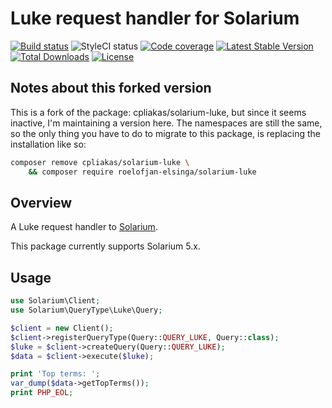 # Luke request handler for Solarium

[![Build status](https://travis-ci.com/roelofjan-elsinga/solarium-luke.svg)](https://travis-ci.com/roelofjan-elsinga/solarium-luke)
![StyleCI status](https://github.styleci.io/repos/193693688/shield)
[![Code coverage](https://codecov.io/gh/roelofjan-elsinga/solarium-luke/branch/master/graph/badge.svg)](https://codecov.io/gh/roelofjan-elsinga/solarium-luke)
[![Latest Stable Version](https://poser.pugx.org/roelofjan-elsinga/solarium-luke/v/stable)](https://packagist.org/packages/roelofjan-elsinga/solarium-luke)
[![Total Downloads](https://poser.pugx.org/roelofjan-elsinga/solarium-luke/downloads)](https://packagist.org/packages/roelofjan-elsinga/solarium-luke)
[![License](https://poser.pugx.org/roelofjan-elsinga/solarium-luke/license)](https://packagist.org/packages/roelofjan-elsinga/solarium-luke)

## Notes about this forked version
This is a fork of the package: cpliakas/solarium-luke, but since it seems inactive, I'm maintaining a version here. 
The namespaces are still the same, so the only thing you have to do to migrate to this package, 
is replacing the installation like so:

```bash
composer remove cpliakas/solarium-luke \
    && composer require roelofjan-elsinga/solarium-luke
```

## Overview

A Luke request handler to [Solarium](https://github.com/solariumphp/solarium).

This package currently supports Solarium 5.x.

## Usage

```php
use Solarium\Client;
use Solarium\QueryType\Luke\Query;

$client = new Client();
$client->registerQueryType(Query::QUERY_LUKE, Query::class);
$luke = $client->createQuery(Query::QUERY_LUKE);
$data = $client->execute($luke);

print 'Top terms: ';
var_dump($data->getTopTerms());
print PHP_EOL;
```

